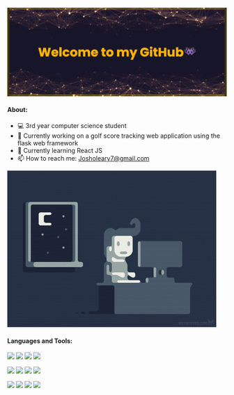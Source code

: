 ![Banner](banner(1).png)


         
#### About:

- 💻 3rd year computer science student
- 🔭 Currently working on a golf score tracking web application using the flask web framework
- 🌱 Currently learning React JS
- 📫 How to reach me: Josholeary7@gmail.com


![Programmer](programmer.gif)




#### Languages and Tools:

 <img height=75 src="https://cdn.jsdelivr.net/gh/devicons/devicon/icons/python/python-original-wordmark.svg" />   <img height=75 src="https://cdn.jsdelivr.net/gh/devicons/devicon/icons/java/java-original-wordmark.svg" />   <img height= 75 src="https://cdn.jsdelivr.net/gh/devicons/devicon/icons/c/c-original.svg" />   <img height=75 src="https://cdn.jsdelivr.net/gh/devicons/devicon/icons/javascript/javascript-original.svg" /> 

<img height=75 src="https://cdn.jsdelivr.net/gh/devicons/devicon/icons/html5/html5-original-wordmark.svg" />   <img height=75 src="https://cdn.jsdelivr.net/gh/devicons/devicon/icons/css3/css3-original-wordmark.svg" />   <img height=75 src="https://cdn.jsdelivr.net/gh/devicons/devicon/icons/php/php-original.svg" />   <img height=75 src="https://cdn.jsdelivr.net/gh/devicons/devicon/icons/flask/flask-original-wordmark.svg" />

  <img height=75 src="https://cdn.jsdelivr.net/gh/devicons/devicon/icons/mongodb/mongodb-original-wordmark.svg" /> <img height=75 src="https://cdn.jsdelivr.net/gh/devicons/devicon/icons/mysql/mysql-original-wordmark.svg" />   <img height=75 src="https://cdn.jsdelivr.net/gh/devicons/devicon/icons/git/git-original.svg" />   <img height=75 src="https://cdn.jsdelivr.net/gh/devicons/devicon/icons/github/github-original-wordmark.svg" />
          
          
          
          
          
          
          
          
          
          
          


          
          
  

